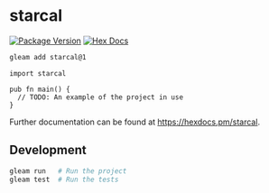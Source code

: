 # starcal

[![Package Version](https://img.shields.io/hexpm/v/starcal)](https://hex.pm/packages/starcal)
[![Hex Docs](https://img.shields.io/badge/hex-docs-ffaff3)](https://hexdocs.pm/starcal/)

```sh
gleam add starcal@1
```
```gleam
import starcal

pub fn main() {
  // TODO: An example of the project in use
}
```

Further documentation can be found at <https://hexdocs.pm/starcal>.

## Development

```sh
gleam run   # Run the project
gleam test  # Run the tests
```
